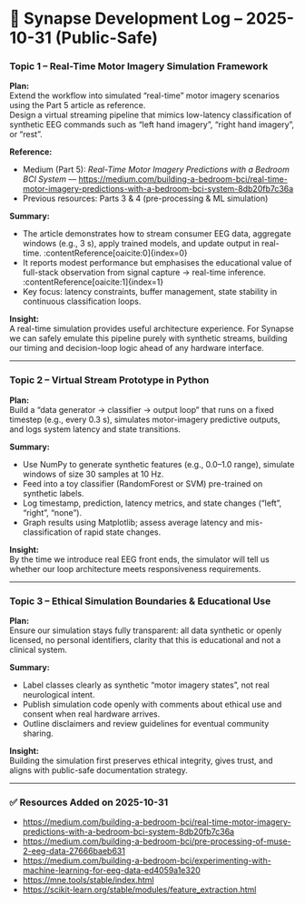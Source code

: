 # 🧠 Synapse Development Log – 2025-10-31 (Public-Safe)

### Topic 1 – Real-Time Motor Imagery Simulation Framework
**Plan:**  
Extend the workflow into simulated “real-time” motor imagery scenarios using the Part 5 article as reference.  
Design a virtual streaming pipeline that mimics low-latency classification of synthetic EEG commands such as “left hand imagery”, “right hand imagery”, or “rest”.

**Reference:**  
- Medium (Part 5): *Real-Time Motor Imagery Predictions with a Bedroom BCI System* — https://medium.com/building-a-bedroom-bci/real-time-motor-imagery-predictions-with-a-bedroom-bci-system-8db20fb7c36a  
- Previous resources: Parts 3 & 4 (pre-processing & ML simulation)  

**Summary:**  
- The article demonstrates how to stream consumer EEG data, aggregate windows (e.g., 3 s), apply trained models, and update output in real-time. :contentReference[oaicite:0]{index=0}  
- It reports modest performance but emphasises the educational value of full-stack observation from signal capture → real-time inference. :contentReference[oaicite:1]{index=1}  
- Key focus: latency constraints, buffer management, state stability in continuous classification loops.

**Insight:**  
A real-time simulation provides useful architecture experience. For Synapse we can safely emulate this pipeline purely with synthetic streams, building our timing and decision-loop logic ahead of any hardware interface.

---

### Topic 2 – Virtual Stream Prototype in Python
**Plan:**  
Build a “data generator → classifier → output loop” that runs on a fixed timestep (e.g., every 0.3 s), simulates motor-imagery predictive outputs, and logs system latency and state transitions.

**Summary:**  
- Use NumPy to generate synthetic features (e.g., 0.0–1.0 range), simulate windows of size 30 samples at 10 Hz.  
- Feed into a toy classifier (RandomForest or SVM) pre-trained on synthetic labels.  
- Log timestamp, prediction, latency metrics, and state changes (“left”, “right”, “none”).  
- Graph results using Matplotlib; assess average latency and mis-classification of rapid state changes.

**Insight:**  
By the time we introduce real EEG front ends, the simulator will tell us whether our loop architecture meets responsiveness requirements.

---

### Topic 3 – Ethical Simulation Boundaries & Educational Use
**Plan:**  
Ensure our simulation stays fully transparent: all data synthetic or openly licensed, no personal identifiers, clarity that this is educational and not a clinical system.

**Summary:**  
- Label classes clearly as synthetic “motor imagery states”, not real neurological intent.  
- Publish simulation code openly with comments about ethical use and consent when real hardware arrives.  
- Outline disclaimers and review guidelines for eventual community sharing.

**Insight:**  
Building the simulation first preserves ethical integrity, gives trust, and aligns with public-safe documentation strategy.

---

### ✅ Resources Added on 2025-10-31
- https://medium.com/building-a-bedroom-bci/real-time-motor-imagery-predictions-with-a-bedroom-bci-system-8db20fb7c36a  
- https://medium.com/building-a-bedroom-bci/pre-processing-of-muse-2-eeg-data-27666baeb631  
- https://medium.com/building-a-bedroom-bci/experimenting-with-machine-learning-for-eeg-data-ed4059a1e320  
- https://mne.tools/stable/index.html  
- https://scikit-learn.org/stable/modules/feature_extraction.html
